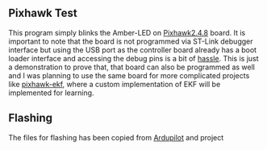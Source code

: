 ## Pixhawk Test
This program simply blinks the Amber-LED on [Pixhawk2.4.8](https://ardupilot.org/copter/docs/common-pixhawk-overview.html) board. It is important to note that the board is not programmed via ST-Link debugger interface but using the USB port as the controller board already has a boot loader interface and accessing the debug pins is a bit of [hassle](https://ardupilot.org/dev/docs/debugging-with-gdb-on-stm32.html). This is just a demonstration to prove that, that board can also be programmed as well and I was planning to use the same board for more complicated projects like [pixhawk-ekf](https://github.com/parzival2/pixhawk_ekf), where a custom implementation of EKF will be implemented for learning. 
## Flashing
The files for flashing has been copied from [Ardupilot](https://github.com/ArduPilot/ardupilot) and  project 
<!--stackedit_data:
eyJoaXN0b3J5IjpbLTM1MTIzODE4NywtMTg2NjcxNTc4Nl19
-->